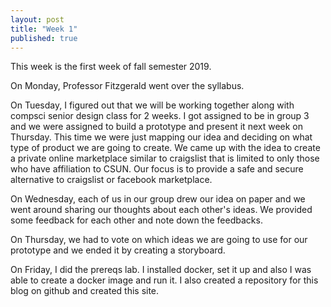 ```yaml
---
layout: post
title: "Week 1"
published: true
---
```

This week is the first week of fall semester 2019.

On Monday, Professor Fitzgerald went over the syllabus.

On Tuesday, I figured out that we will be working together along with compsci senior design class for 2 weeks. I got assigned to be in group 3 and we were assigned to build a prototype and present it next week on Thursday. This time we were just mapping our idea and deciding on what type of product we are going to create. We came up with the idea to create a private online marketplace similar to craigslist that is limited to only those who have affiliation to CSUN. Our focus is to provide a safe and secure alternative to craigslist or facebook marketplace.

On Wednesday, each of us in our group drew our idea on paper and we went around sharing our thoughts about each other's ideas. We provided some feedback for each other and note down the feedbacks.

On Thursday, we had to vote on which ideas we are going to use for our prototype and we ended it by creating a storyboard.

On Friday, I did the prereqs lab. I installed docker, set it up and also I was able to create a docker image and run it. I also created a repository for this blog on github and created this site.
